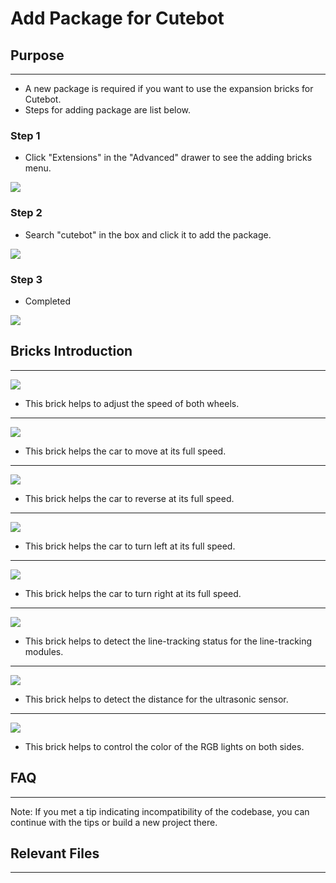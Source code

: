 # Add Package for Cutebot

## Purpose
- - - - -
- A new package is required if you want to use the expansion bricks for Cutebot.
- Steps for adding package are list below.

### Step 1

- Click "Extensions" in the "Advanced" drawer to see the adding bricks menu.

![](https://raw.githubusercontent.com/elecfreaks/learn-cn/master/microbitKit/smart_cutebot/images/cutebot-pk-1.png)

### Step 2 

- Search "cutebot" in the box and click it to add the package.

![](https://raw.githubusercontent.com/elecfreaks/learn-cn/master/microbitKit/smart_cutebot/images/cutebot-pk-11.png)

### Step 3

- Completed

![](https://raw.githubusercontent.com/elecfreaks/learn-cn/master/microbitKit/smart_cutebot/images/cutebot-pk-2.png)

## Bricks Introduction
---

![](https://raw.githubusercontent.com/elecfreaks/learn-cn/master/microbitKit/smart_cutebot/images/cutebot-pk-3.png)

- This brick helps to adjust the speed of both wheels.

---

![](https://raw.githubusercontent.com/elecfreaks/learn-cn/master/microbitKit/smart_cutebot/images/cutebot-pk-4.png)

- This brick helps the car to move at its full speed.

---

![](https://raw.githubusercontent.com/elecfreaks/learn-cn/master/microbitKit/smart_cutebot/images/cutebot-pk-5.png)

- This brick helps the car to reverse at its full speed.

---
![](https://raw.githubusercontent.com/elecfreaks/learn-cn/master/microbitKit/smart_cutebot/images/cutebot-pk-6.png)

- This brick helps the car to turn left at its full speed.

---
![](https://raw.githubusercontent.com/elecfreaks/learn-cn/master/microbitKit/smart_cutebot/images/cutebot-pk-7.png)

- This brick helps the car to turn right at its full speed.

---
![](https://raw.githubusercontent.com/elecfreaks/learn-cn/master/microbitKit/smart_cutebot/images/cutebot-pk-10.png)

- This brick helps to detect the line-tracking status for the line-tracking modules.

---
![](https://raw.githubusercontent.com/elecfreaks/learn-cn/master/microbitKit/smart_cutebot/images/cutebot-pk-9.png)

- This brick helps to detect the distance for the ultrasonic sensor.

---
![](https://raw.githubusercontent.com/elecfreaks/learn-cn/master/microbitKit/smart_cutebot/images/cutebot-pk-8.png)

- This brick helps to control the color of the RGB lights on both sides.


## FAQ
---
Note: If you met a tip indicating incompatibility of the codebase, you can continue with the tips or build a new project there.
## Relevant Files
---
